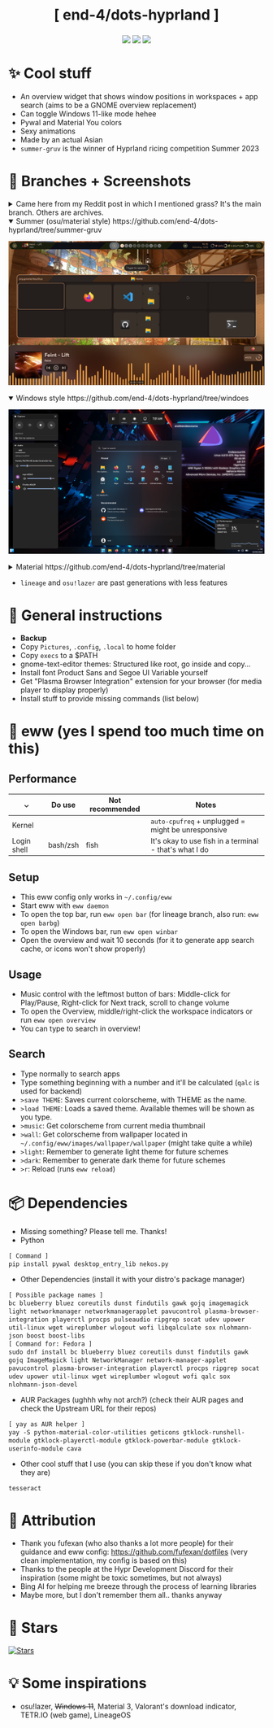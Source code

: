 <div align="center">
    <h1>[ end-4/dots-hyprland ]</h1>
    <h3></h3>
</div>

<div align="center">

![](https://img.shields.io/github/last-commit/end-4/dots-hyprland?&style=for-the-badge&color=FFB1C8&logoColor=D9E0EE&labelColor=292324)
![](https://img.shields.io/github/stars/end-4/dots-hyprland?style=for-the-badge&logo=andela&color=FFB686&logoColor=D9E0EE&labelColor=292324)
[![](https://img.shields.io/github/repo-size/end-4/dots-hyprland?color=CAC992&label=SIZE&logo=googledrive&style=for-the-badge&logoColor=D9E0EE&labelColor=292324)](https://github.com/end-4/hyprland)
</a>

</div>

# ✨ Cool stuff
 - An overview widget that shows window positions in workspaces + app search (aims to be a GNOME overview replacement)
 - Can toggle Windows 11-like mode hehee
 - Pywal and Material You colors
 - Sexy animations
 - Made by an actual Asian
 - `summer-gruv` is the winner of Hyprland ricing competition Summer 2023

# 👀 Branches + Screenshots

<details> 
  <summary>Came here from my Reddit post in which I mentioned grass? It's the main branch. Others are archives.</summary>
  
   ![dots-hyprland](./assets/screenshot-reddit.png)
</details>

<details open> 
  <summary>Summer (osu/material style) https://github.com/end-4/dots-hyprland/tree/summer-gruv </summary>
  
   ![dots-hyprland](./assets/screenshot-summer.png)
</details>

<details open> 
  <summary>Windows style https://github.com/end-4/dots-hyprland/tree/windoes </summary>
  
   ![dots-hyprland](./assets/screenshot-windoes2.png)
</details>

<details> 
  <summary>Material https://github.com/end-4/dots-hyprland/tree/material </summary>
  
   ![dots-hyprland](./assets/screenshot-material.png)
</details>

- `lineage` and `osu!lazer` are past generations with less features

# 🔧 General instructions
 - **Backup**
 - Copy `Pictures`, `.config`, `.local` to home folder
 - Copy `execs` to a $PATH
 - gnome-text-editor themes: Structured like root, go inside and copy...
 - Install font Product Sans and Segoe UI Variable yourself
 - Get "Plasma Browser Integration" extension for your browser (for media player to display properly)
 - Install stuff to provide missing commands (list below) 
 
# 🎨 eww (yes I spend too much time on this)
 ## Performance
|  ⌄  | Do use | Not recommended | Notes |
| --- | ------ | ----------- | ----- |
| Kernel |     |    | `auto-cpufreq` + unplugged = might be unresponsive |
| Login shell | bash/zsh | fish | It's okay to use fish in a terminal - that's what I do |

 ## Setup
 - This eww config only works in `~/.config/eww`
 - Start eww with `eww daemon`
 - To open the top bar, run `eww open bar` (for lineage branch, also run: `eww open barbg`)
 - To open the Windows bar, run `eww open winbar`
 - Open the overview and wait 10 seconds (for it to generate app search cache, or icons won't show properly)
 ## Usage
 - Music control with the leftmost button of bars: Middle-click for Play/Pause, Right-click for Next track, scroll to change volume
 - To open the Overview, middle/right-click the workspace indicators or run `eww open overview`
 - You can type to search in overview!
 ## Search
 - Type normally to search apps
 - Type something beginning with a number and it'll be calculated (`qalc` is used for backend)
 - `>save THEME`: Saves current colorscheme, with THEME as the name.
 - `>load THEME`: Loads a saved theme. Available themes will be shown as you type.
 - `>music`: Get colorscheme from current media thumbnail
 - `>wall`: Get colorscheme from wallpaper located in `~/.config/eww/images/wallpaper/wallpaper` (might take quite a while)
 - `>light`: Remember to generate light theme for future schemes
 - `>dark`: Remember to generate dark theme for future schemes
 - `>r`: Reload (runs `eww reload`)

# 📦 Dependencies
 - Missing something? Please tell me. Thanks!
 - Python
```
[ Command ]
pip install pywal desktop_entry_lib nekos.py
```
 - Other Dependencies (install it with your distro's package manager)
```
[ Possible package names ]
bc blueberry bluez coreutils dunst findutils gawk gojq imagemagick light networkmanager networkmanagerapplet pavucontrol plasma-browser-integration playerctl procps pulseaudio ripgrep socat udev upower util-linux wget wireplumber wlogout wofi libqalculate sox nlohmann-json boost boost-libs
[ Command for: Fedora ]
sudo dnf install bc blueberry bluez coreutils dunst findutils gawk gojq ImageMagick light NetworkManager network-manager-applet pavucontrol plasma-browser-integration playerctl procps ripgrep socat udev upower util-linux wget wireplumber wlogout wofi qalc sox nlohmann-json-devel
```
- AUR Packages (ughhh why not arch?) (check their AUR pages and check the Upstream URL for their repos)
```
[ yay as AUR helper ]
yay -S python-material-color-utilities geticons gtklock-runshell-module gtklock-playerctl-module gtklock-powerbar-module gtklock-userinfo-module cava
```
 - Other cool stuff that I use (you can skip these if you don't know what they are)
```
tesseract
```

# 🙏 Attribution
 - Thank you fufexan (who also thanks a lot more people) for their guidance and eww config: https://github.com/fufexan/dotfiles (very clean implementation, my config is based on this)
 - Thanks to the people at the Hypr Development Discord for their inspiration (some might be toxic sometimes, but not always)
 - Bing AI for helping me breeze through the process of learning libraries
 - Maybe more, but I don't remember them all.. thanks anyway

# 🌟 Stars

[![Stars](https://starchart.cc/end-4/dots-hyprland.svg)](https://starchart.cc/end-4/dots-hyprland)

# 💡 Some inspirations
 - osu!lazer, ~~Windows 11~~, Material 3, Valorant's download indicator, TETR.IO (web game), LineageOS


